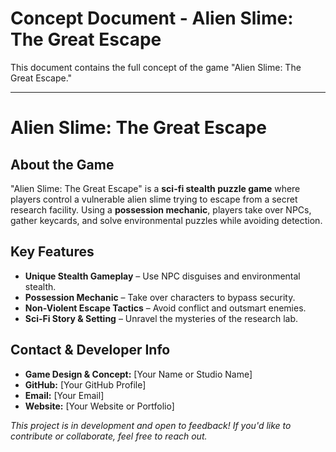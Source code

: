 # Concept Document - Alien Slime: The Great Escape

This document contains the full concept of the game "Alien Slime: The Great Escape."

---

# Alien Slime: The Great Escape

## About the Game
"Alien Slime: The Great Escape" is a **sci-fi stealth puzzle game** where players control a vulnerable alien slime trying to escape from a secret research facility. Using a **possession mechanic**, players take over NPCs, gather keycards, and solve environmental puzzles while avoiding detection.

## Key Features
- **Unique Stealth Gameplay** – Use NPC disguises and environmental stealth.
- **Possession Mechanic** – Take over characters to bypass security.
- **Non-Violent Escape Tactics** – Avoid conflict and outsmart enemies.
- **Sci-Fi Story & Setting** – Unravel the mysteries of the research lab.

## Contact & Developer Info
- **Game Design & Concept:** [Your Name or Studio Name]
- **GitHub:** [Your GitHub Profile]
- **Email:** [Your Email]
- **Website:** [Your Website or Portfolio]

*This project is in development and open to feedback! If you'd like to contribute or collaborate, feel free to reach out.*
